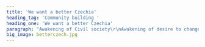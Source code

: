 ```yaml
---
title: 'We want a better Czechia'
heading_tag: 'Community building '
heading_one: 'We want a better Czechia'
paragraph: "Awakening of Civil society\r\nAwakening of desire to change things\r\nAwakening of need to contribute and influence things\r\nGuideline and direction"
big_image: betterczech.jpg
---
```


